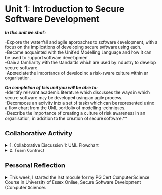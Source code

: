 <!--layout: page
title: "SSDCS Unit 1 "
permalink: /ssdcs_unit1-->

# Unit 1: Introduction to Secure Software Development #


_**In this unit we shall:** <br>_

-Explore the waterfall and agile approaches to software development, with a focus on the implications of developing secure software using each.<br>
-Become acquainted with the Unified Modelling Language and how it can be used to support software development.<br>
-Gain a familiarity with the standards which are used by industry to develop secure software.<br>
-Appreciate the importance of developing a risk-aware culture within an organisation.<br>

_**On completion of this unit you will be able to:** <br>_
-Identify relevant academic literature which discusses the ways in which secure software may be developed using an agile process.<br>
-Decompose an activity into a set of tasks which can be represented using a flow chart from the UML portfolio of modelling techniques.<br>
-Describe the importance of creating a culture of risk awareness in an organisation, in addition to the creation of secure software.**
<br>

## Collaborative Activity

<details><summary>1. Collaborative Discussion 1: UML Flowchart</summary>
<br>
Select one of the coding weaknesses which have been identified by OWASP and create a flowchart of the steps which may have led to the weakness occurring. Which UML models might you use to present the design of your proposed software, and why are they the most appropriate choice(s)?
<br>
<img src="images/ssdcs_unit1_intial_1.jpg?raw=true"/>
<img src="images/ssdcs_unit1_intial_2.jpg?raw=true"/>
<img src="images/ssdcs_unit1_intial_3.jpg?raw=true"/></details>

<details><summary>2. Team Contract</summary>
<br>
We had to start getting in touch with our teammates for the design document development team project. Our team started a group chat where we discussed what to include our contract, and decide on our team name-- **Bulwark**. 
<br>
<img src="images/ssdcs_unit1_teamcontract_1.jpg?raw=true"/>
<img src="images/ssdcs_unit1_teamcontract_2.jpg?raw=true"/>
<img src="images/ssdcs_unit1_teamcontract_3.jpg?raw=true"/></details>

## Personal Reflection

<details> <summary>This week, I started the last module for my PG Cert Computer Science Course in University of Essex Online, Secure Software Development (Computer Science).</summary> I am both excited and nervous. Excited because software security really interests me, and I know that this is crucial in developing systems and programs that are safe from malicious and persistent attacks. 
<br>
  
The Lecturecast entitled 'Introduction to Software Development' introduced me to the agile, waterfall, and spiral approach to software development. Each has its benefits and drawbacks, and it is good to analyse the scale of your team and project in order to choose the appropriate approach. I also gained familiarity with international bodies that set security standards or IT systems such as 'World Wide Web Consortium', 'The Internet Society', 'The National Institute of Standards and Technology', and 'The International Organisaion for Standardisation (ISO) and the International Electrotechnical Commission'. There was also a review about creating UML Diagrams, which was tackled in the previous module. 
<br>

I attended the first seminar, 'Introduction to Team Project', which acquainted me with the tutor, expectations for the next 12 weeks, and the major requirements for the module. Right after the seminar, I reached out to my team mates for the development team project due on the 6th week. I think we started off on the right foot. We had just a few days to create our team contract, but we were able to come to a consensus as to how to write it. Therefore, I look forward to our group work synergy over the next 6 weeks. 
<br>

In addition, I was able to read about the the Top 10 Web Application Security Risks and Top 10 Proactive Porotocols identified by the 'Open Web Application Security Project' to prepare me for my initial post for the collaborative discussion. This activity enabled me to choose one coding weakness, and present using UML where the risk may arise. The UML design activity from the OOP module definitely helped in my selection of the activity diagram modelling and syntax use. I am aware that I still need more practice on how to better prsesent and use syntax when creating UML models, but I really enjoy creating them as they make program and software development processes clearer for me to understand.
</details>

<!--1. Review the article by Di Silvestro & Nadir (2021). [Discuss](https://github.com/patzsantos/e-portfolio-uoeo/blob/module2/oop/Unit%201/OOP_%20Unit%201%20Review%20the%20article%20by%20Di%20Silvestro%20%26%20Nadir%20(2021).%20Discuss%20one%20aspect%20of%20this%20article%20which%20you%20find%20unexpected..pdf) one aspect of this article which you find unexpected.

2. [Develop](https://github.com/patzsantos/e-portfolio-uoeo/blob/module2/oop/Unit%201/protected_unprotected.py) a Python program and apply protected and unprotected variables within it.

## Collaborative Discussion Initial Post

**Discussion Topic: Factors which Influence Reusability**

Refer to the article by Padhy et al. (2018), specifically Table 1, where the authors present a list of factors which they consider influence the reusability of a piece of object-oriented software.

In this collaborative discussion, you are required to [prioritise this list, presenting your argument](https://github.com/patzsantos/e-portfolio-uoeo/blob/module2/oop/Unit%201/OOP-%20Unit%201%20Initial%20Post.pdf) for the priorities assigned.

## Codio Activities

Classes and Objects: 
- [Circle](https://github.com/patzsantos/e-portfolio-uoeo/blob/module2/oop/Unit%201/codio_circle.py)
- [Persons list](https://github.com/patzsantos/e-portfolio-uoeo/blob/module2/oop/Unit%201/codio_persons.list.py)<br>-->

